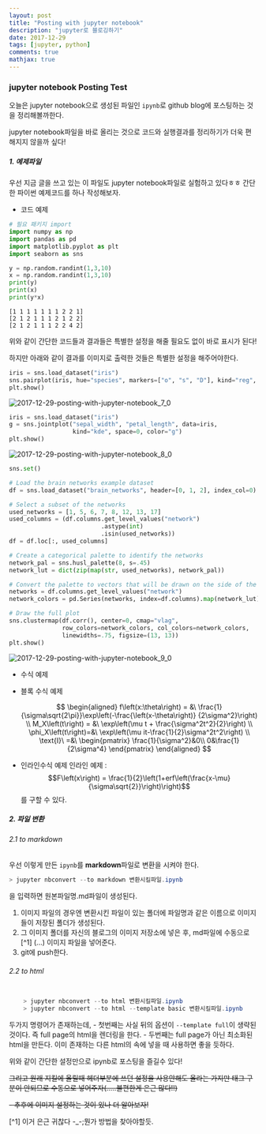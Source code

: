 ```yaml
---
layout: post
title: "Posting with jupyter notebook"
description: "jupyter로 블로깅하기"
date: 2017-12-29
tags: [jupyter, python]
comments: true
mathjax: true
---
```


### jupyter notebook Posting Test

오늘은 jupyter notebook으로 생성된 파일인 `ipynb`로 github blog에 포스팅하는 것을 정리해볼까한다.

jupyter notebook파일을 바로 올리는 것으로 코드와 실행결과를 정리하기가 더욱 편해지지 않을까 싶다!




##### 1. 예제파일

우선 지금 글을 쓰고 있는 이 파일도 jupyter notebook파일로 실험하고 있다ㅎㅎ
간단한 파이썬 예제코드를 하나 작성해보자.


- 코드 예제


```python
# 필요 패키지 import
import numpy as np
import pandas as pd
import matplotlib.pyplot as plt
import seaborn as sns
```


```python
y = np.random.randint(1,3,10)
x = np.random.randint(1,3,10)
print(y)
print(x)
print(y*x)
```

    [1 1 1 1 1 1 1 2 2 1]
    [2 1 2 1 1 1 2 1 2 2]
    [2 1 2 1 1 1 2 2 4 2]


위와 같이 간단한 코드들과 결과들은 특별한 설정을 해줄 필요도 없이 바로 표시가 된다!

하지만 아래와 같이 결과를 이미지로 출력한 것들은 특별한 설정을 해주어야한다.


```python
iris = sns.load_dataset("iris")
sns.pairplot(iris, hue="species", markers=["o", "s", "D"], kind="reg", diag_kind="kde", palette="husl")
plt.show()

```


![2017-12-29-posting-with-jupyter-notebook_7_0](https://pignuante.github.io/images/2017-12-29-posting-with-jupyter-notebook_files/2017-12-29-posting-with-jupyter-notebook_7_0.png)



```python
iris = sns.load_dataset("iris")
g = sns.jointplot("sepal_width", "petal_length", data=iris,
                  kind="kde", space=0, color="g")
plt.show()
```


![2017-12-29-posting-with-jupyter-notebook_8_0](https://pignuante.github.io/images/2017-12-29-posting-with-jupyter-notebook_files/2017-12-29-posting-with-jupyter-notebook_8_0.png)



```python
sns.set()

# Load the brain networks example dataset
df = sns.load_dataset("brain_networks", header=[0, 1, 2], index_col=0)

# Select a subset of the networks
used_networks = [1, 5, 6, 7, 8, 12, 13, 17]
used_columns = (df.columns.get_level_values("network")
                          .astype(int)
                          .isin(used_networks))
df = df.loc[:, used_columns]

# Create a categorical palette to identify the networks
network_pal = sns.husl_palette(8, s=.45)
network_lut = dict(zip(map(str, used_networks), network_pal))

# Convert the palette to vectors that will be drawn on the side of the matrix
networks = df.columns.get_level_values("network")
network_colors = pd.Series(networks, index=df.columns).map(network_lut)

# Draw the full plot
sns.clustermap(df.corr(), center=0, cmap="vlag",
               row_colors=network_colors, col_colors=network_colors,
               linewidths=.75, figsize=(13, 13))
plt.show()
```


![2017-12-29-posting-with-jupyter-notebook_9_0](https://pignuante.github.io/images/2017-12-29-posting-with-jupyter-notebook_files/2017-12-29-posting-with-jupyter-notebook_9_0.png)


- 수식 예제


- 블록 수식 예제

    $$
    \begin{aligned}
        f\left(x:\theta\right) = &\ \frac{1}{\sigma\sqrt{2\pi}}\exp\left(-\frac{\left(x-\theta\right)} {2\sigma^2}\right) \\
        M_X\left(t\right) = &\ \exp\left(\mu t + \frac{\sigma^2t^2}{2}\right) \\
        \phi_X\left(t\right)=&\ \exp\left(\mu it-\frac{1}{2}\sigma^2t^2\right) \\
        \text{I}\ =&\ \begin{pmatrix}
                        \frac{1}{\sigma^2}&0\\
                        0&\frac{1}{2\sigma^4}
                      \end{pmatrix}
    \end{aligned}
    $$

- 인라인수식 예제
  인라인 예제 : $$F\left(x\right) = \frac{1}{2}\left(1+erf\left(\frac{x-\mu}{\sigma\sqrt{2}}\right)\right)$$를 구할 수 있다.


##### 2. 파일 변환

###### 2.1 to markdown

우선 이렇게 만든 `ipynb`를 **markdown**파일로 변환을 시켜야 한다.

```powershell
> jupyter nbconvert --to markdown 변환시킬파일.ipynb
```
을 입력하면 원본파일명.md파일이 생성된다.

1. 이미지 파일의 경우엔 변환시킨 파일이 있는 폴더에 파일명과 같은 이름으로 이미지들이 저장된 폴더가 생성된다.
2. 그 이미지 폴더를 자신의 블로그의 이미지 저장소에 넣은 후, md파일에 수동으로[^1] (...) 이미지 파일을 넣어준다.
3. git에 push한다.





###### 2.2 to html

```powershell

    > jupyter nbconvert --to html 변환시킬파일.ipynb
    > jupyter nbconvert --to html --template basic 변환시킬파일.ipynb
```
두가지 명령어가 존재하는데,
    - 첫번째는 사실 뒤의 옵션이 `--template full`이 생략된것이다. 즉 full page의 html을 렌더링을 한다.
    - 두번째는 full page가 아닌 최소화된 html을 만든다. 이미 존재하는 다른 html의 속에 넣을 때 사용하면 좋을 듯하다.



위와 같이 간단한 설정만으로 ipynb로 포스팅을 즐길수 있다!

~~그리고 원래 지킬에 올릴때 헤더부분에 쓰던 설정을 사용안해도 올라는 가지만 태그 구분이 안되므로 수동으로 넣어주자(.....불편한게 은근 많다!!)~~



~~- 추후에 이미지 설정하는 것이 있나 더 알아보자!~~



[^1] 이거 은근 귀찮다 -_-;뭔가 방법을 찾아야할듯.
